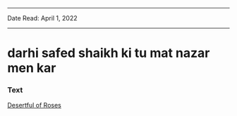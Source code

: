 
---

Date Read: April 1, 2022

---


# darhi safed shaikh ki tu mat nazar men kar


### Text

[Desertful of Roses](http://www.columbia.edu/itc/mealac/pritchett/00garden/02c/0224/index_0224.html)


